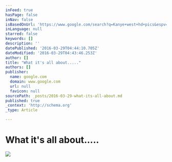 ```yaml
---
inFeed: true
hasPage: false
inNav: false
isBasedOnUrl: 'https://www.google.com/search?q=Kanye+west+hd+pics&espv=2&biw=1384&bih=720&source=lnms&tbm=isch&sa=X&ved=0ahUKEwj725rZieXLAhUJKWMKHdbdD-4Q_AUIBigB#imgdii=EEg72fP-HtXHuM%3A%3BEEg72fP-HtXHuM%3A%3BJUPFyO8UHuoQdM%3A&imgrc=EEg72fP-HtXHuM%3A'
inLanguage: null
starred: false
keywords: []
description: ''
datePublished: '2016-03-29T04:44:10.705Z'
dateModified: '2016-03-29T04:43:46.253Z'
author: []
title: "What it's all about....."
authors: []
publisher:
  name: google.com
  domain: www.google.com
  url: null
  favicon: null
sourcePath: _posts/2016-03-29-what-its-all-about.md
published: true
_context: 'http://schema.org'
_type: Article

---
```

# What it's all about.....
![](http://img15.deviantart.net/8128/i/2010/303/5/9/kanye_west_runaway_wallpaper_7_by_lilthraven-d31uttu.png)
